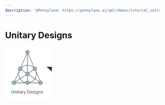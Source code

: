 ```yaml
---
description: '@Pennylane: https://pennylane.ai/qml/demos/tutorial_unitary_designs.html'
---
```


# Unitary Designs

![](<../../../.gitbook/assets/grafik (3) (1) (1) (1) (1).png>)
